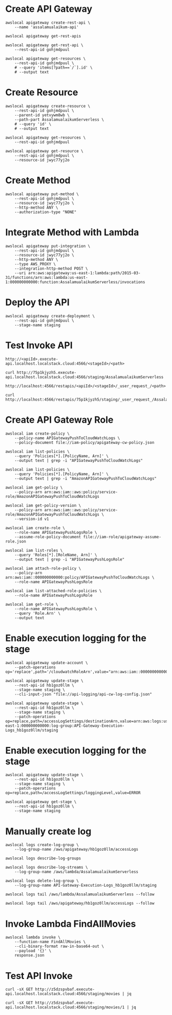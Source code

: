 # Create API Gateway

```shell
awslocal apigateway create-rest-api \
    --name 'assalamualaikum-api'
```

```shell
awslocal apigateway get-rest-apis
```

```shell
awslocal apigateway get-rest-api \
    --rest-api-id gohjmdpuul
```

```shell
awslocal apigateway get-resources \
    --rest-api-id gohjmdpuul \
    # --query 'items[?path==`/`].id' \
    # --output text
```


# Create Resource

```shell
awslocal apigateway create-resource \
    --rest-api-id gohjmdpuul \
    --parent-id yetvywm8wb \
    --path-part AssalamualaikumServerless \
    # --query 'id' \
    # --output text
```

```shell
awslocal apigateway get-resources \
    --rest-api-id gohjmdpuul
```

```shell
awslocal apigateway get-resource \
    --rest-api-id gohjmdpuul \
    --resource-id jwyc77yj2o
```

# Create Method

```shell
awslocal apigateway put-method \
    --rest-api-id gohjmdpuul \
    --resource-id jwyc77yj2o \
    --http-method ANY \
    --authorization-type "NONE"
```


# Integrate Method with Lambda

```shell
awslocal apigateway put-integration \
    --rest-api-id gohjmdpuul \
    --resource-id jwyc77yj2o \
    --http-method ANY \
    --type AWS_PROXY \
    --integration-http-method POST \
    --uri arn:aws:apigateway:us-east-1:lambda:path/2015-03-31/functions/arn:aws:lambda:us-east-1:000000000000:function:AssalamualaikumServerless/invocations
```


# Deploy the API

```shell
awslocal apigateway create-deployment \
    --rest-api-id gohjmdpuul \
    --stage-name staging
```


# Test Invoke API 

```shell
http://<apiId>.execute-api.localhost.localstack.cloud:4566/<stageId>/<path>

curl http://75p1kjyzh5.execute-api.localhost.localstack.cloud:4566/staging/AssalamualaikumServerless
```

```shell
http://localhost:4566/restapis/<apiId>/<stageId>/_user_request_/<path>

curl http://localhost:4566/restapis/75p1kjyzh5/staging/_user_request_/AssalamualaikumServerless
```


# Create API Gateway Role

```shell
awslocal iam create-policy \
    --policy-name APIGatewayPushToCloudWatchLogs \
    --policy-document file://iam-policy/apigateway-cw-policy.json
```

```shell
awslocal iam list-policies \
    --query 'Policies[*].[PolicyName, Arn]' \
    --output text | grep -i "APIGatewayPushToCloudWatchLogs"
```

```shell
awslocal iam list-policies \
    --query 'Policies[*].[PolicyName, Arn]' \
    --output text | grep -i "AmazonAPIGatewayPushToCloudWatchLogs"
```

```shell
awslocal iam get-policy \
    --policy-arn arn:aws:iam::aws:policy/service-role/AmazonAPIGatewayPushToCloudWatchLogs
```

```shell
awslocal iam get-policy-version \
    --policy-arn arn:aws:iam::aws:policy/service-role/AmazonAPIGatewayPushToCloudWatchLogs \
    --version-id v1
```

```shell
awslocal iam create-role \
    --role-name APIGatewayPushLogsRole \
    --assume-role-policy-document file://iam-role/apigateway-assume-role.json
```

```shell
awslocal iam list-roles \
    --query 'Roles[*].[RoleName, Arn]' \
    --output text | grep -i "APIGatewayPushLogsRole"
```

```shell
awslocal iam attach-role-policy \
    --policy-arn arn:aws:iam::000000000000:policy/APIGatewayPushToCloudWatchLogs \
    --role-name APIGatewayPushLogsRole
```

```shell
awslocal iam list-attached-role-policies \
    --role-name APIGatewayPushLogsRole
```

```shell
awslocal iam get-role \
    --role-name APIGatewayPushLogsRole \
    --query 'Role.Arn' \
    --output text
```


# Enable execution logging for the stage

```shell
awslocal apigateway update-account \
    --patch-operations op='replace',path='/cloudwatchRoleArn',value="arn:aws:iam::000000000000:role/APIGatewayPushLogsRole"
```

```shell
awslocal apigateway update-stage \
    --rest-api-id hb1goz0llm \
    --stage-name staging \
    --cli-input-json "file://api-logging/api-cw-log-config.json"  
```

```shell
awslocal apigateway update-stage \
    --rest-api-id hb1goz0llm \
    --stage-name staging \
    --patch-operations op=replace,path=/accessLogSettings/destinationArn,value=arn:aws:logs:us-east-1:000000000000:log-group:API-Gateway-Execution-Logs_hb1goz0llm/staging
```

# Enable execution logging for the stage
```shell
awslocal apigateway update-stage \
    --rest-api-id hb1goz0llm \
    --stage-name staging \
    --patch-operations op=replace,path=/accessLogSettings/loggingLevel,value=ERROR
```

```shell
awslocal apigateway get-stage \
    --rest-api-id hb1goz0llm \
    --stage-name staging
```


# Manually create log
```shell
awslocal logs create-log-group \
    --log-group-name /aws/apigateway/hb1goz0llm/accessLogs
```

```shell
awslocal logs describe-log-groups
```

```shell
awslocal logs describe-log-streams \
    --log-group-name /aws/lambda/AssalamualaikumServerless
```

```shell
awslocal logs delete-log-group \
    --log-group-name API-Gateway-Execution-Logs_hb1goz0llm/staging
```

```shell
awslocal logs tail /aws/lambda/AssalamualaikumServerless --follow

awslocal logs tail /aws/apigateway/hb1goz0llm/accessLogs --follow
```


# Invoke Lambda FindAllMovies

```shell
awslocal lambda invoke \
    --function-name FindAllMovies \
    --cli-binary-format raw-in-base64-out \
    --payload '{}' \
    response.json
```


# Test API Invoke

```shell
curl -sX GET http://z5dzspvbaf.execute-api.localhost.localstack.cloud:4566/staging/movies | jq
```

```shell
curl -sX GET http://z5dzspvbaf.execute-api.localhost.localstack.cloud:4566/staging/movies/1 | jq
```
